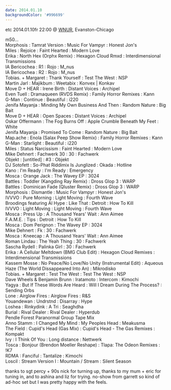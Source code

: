 ```yaml
---
date: 2014.01.10
backgroundColor: '#996699'
---
```


etc 2014.01.10fr 22:00 @ [WNUR](http://www.wnur.org/), Evanston-Chicago  

m50...  
Morphosis : Tamrat Version : Music For Vampyr : Honest Jon's  
Miles : Rejoice : Faint Hearted : Modern Love  
Erika : North Hex (Orphx Remix) : Hexagon Cloud Rmxd : Interdimensional Transmissions  
IA Bericochea : R1 : Rojo : M\_nus  
IA Bericochea : R2 : Rojo : M\_nus  
Tobias. + Margaret : Thank Yourself : Test The West : NSP  
Martin Jarl : Majikbum : Weetabix : Konvex | Konkav  
Move D + HEAR : Irene Birth : Distant Voices : Archipel  
Even Tuell : Dramaqueen (RVDS Remix) : Family Horror Remixes : Kann  
G-Man : Continue : Beautiful : i220  
Jenifa Mayanja : Minding My Own Business And Then : Random Nature : Big Bait  
Move D + HEAR : Open Spaces : Distant Voices : Archipel  
Oskar Offermann : The Fog Burns Off : Apple Crumble Beneath My Feet : White  
Jenifa Mayanja : Promised To Come : Random Nature : Big Bait  
Map.ache : Enola (Salax Peep Show Remix) : Family Horror Remixes : Kann  
G-Man : Starlight : Beautiful : i220  
Miles : Status Narcissism : Faint Hearted : Modern Love  
Mike Dehnert : Fachwerk 30 : 30 : Fachwerk  
Objekt : \[untitled\] : #3 : Objekt  
DJ Sotofett : So-Phat Riddimix Is Junglized : Okada : Hotline  
Kano : I'm Ready : I'm Ready : Emergency  
Mosca : Orange Jack : The Wavey EP : 3024  
Battles : Toddler (Kangding Ray Remix) : Dross Glop 3 : WARP  
Battles : Dominican Fade (Qluster Remix) : Dross Glop 3 : WARP  
Morphosis : Dismantle : Music For Vampyr : Honest Jon's  
IVVVO : Pure Morning : Light Moving : Fourth Wave  
Broodings featuring Al Hype : Like That : Detroit : How To Kill  
IVVVO : Light Moving : Light Moving : Fourth Wave  
Mosca : Press Up : A Thousand Years' Wait : Ann Aimee  
F.A.M.E. : Tips : Detroit : How To Kill  
Mosca : Dom Perignon : The Wavey EP : 3024  
Mike Dehnert : Fk : 30 : Fachwerk  
Mosca : Kneecap : A Thousand Years' Wait : Ann Aimee  
Roman Lindau : The Yeah Thing : 30 : Fachwerk  
Sascha Rydell : Palinka Girl : 30 : Fachwerk  
Erika : A Cellular Meltdown (BMG Club Edit) : Hexagon Cloud Remixes : Interdimensional Transmissions  
Kassem Mosse : No Peace/No Love/No Unity (Instrumental Edit) : Aqueous Haze (The World Dissappeared Into An) : Mikrodisko  
Tobias. + Margaret : Test The West : Test The West : NSP  
Dave Wheels & Benjamin Brunn : Iratamoto : Intercom : Kimochi  
Yagya : But If These Words Are Heard : Will I Dream During The Process? : Sending Orbs  
Lone : Airglow Fires : Airglow Fires : R&S  
Youandewan : Undrstnd : Disarray : Hype  
Loshea : Rinkydink : A Tri : Seaghdha  
Burial : Rival Dealer : Rival Dealer : Hyperdub  
Pendle Forest Paranormal Group Tape Mix  
Anno Stamm : I Changed My Mind : My Peoples Head : Meakusma  
The Field : Cupid's Head (Gas Mix) : Cupid's Head - The Gas Remixes : Kompakt  
Ivy : I Think Of You : Long distance : Nettwerk  
Tosca : Bonjour (Brendon Moeller Reshape) : Tlapa: The Odeon Remixes : !K7  
RDMA : Fanciful : Tantalize : Kimochi  
Loscil : Stream Version I : Mountain / Stream : Silent Season  

thanks to sgt percy + 90s nick for turning up, thanks to my mum + eric for tuning in, and to ashina and liz for trying. no-show from garrett so kind of ad-hoc set but I was pretty happy with the feels.